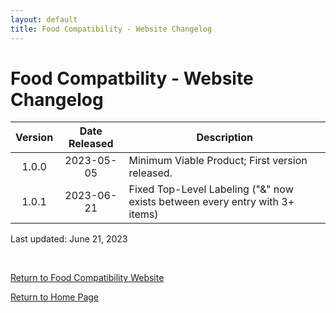 ```yaml
---
layout: default
title: Food Compatibility - Website Changelog
---
```


# Food Compatbility - Website Changelog

| Version | Date Released | Description |
| :---: | :---: | --- |
| 1.0.0 | 2023-05-05 | Minimum Viable Product; First version released. |
| 1.0.1 | 2023-06-21 | Fixed Top-Level Labeling ("&" now exists between every entry with 3+ items) |


Last updated: June 21, 2023

<br>

[Return to Food Compatibility Website](/side_foodcompat/html/food_compat_prod.html)

[Return to Home Page](/md_files/home)

<!-- Note to self: To get multiline in table, use <br> -->

